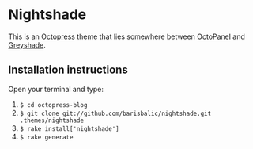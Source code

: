 Nightshade
=========

This is an [Octopress](http://octopress.org/) theme that lies somewhere between [OctoPanel](https://github.com/ConnorAtherton/OctoPanel) and [Greyshade](https://github.com/shashankmehta/greyshade).

## Installation instructions

Open your terminal and type:

1. `$ cd octopress-blog`
2. `$ git clone git://github.com/barisbalic/nightshade.git .themes/nightshade`
3. `$ rake install['nightshade']`
4. `$ rake generate`
